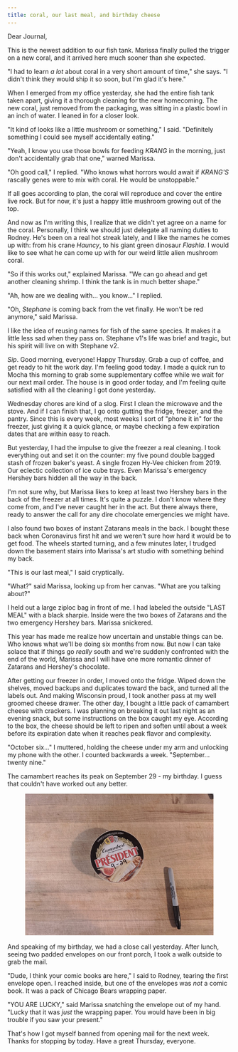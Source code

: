 ```yaml
---
title: coral, our last meal, and birthday cheese
---
```


Dear Journal,

This is the newest addition to our fish tank.  Marissa finally pulled
the trigger on a new coral, and it arrived here much sooner than she
expected.

"I had to learn _a lot_ about coral in a very short amount of time,"
she says.  "I didn't think they would ship it so soon, but I'm glad
it's here."

When I emerged from my office yesterday, she had the entire fish tank
taken apart, giving it a thorough cleaning for the new homecoming.
The new coral, just removed from the packaging, was sitting in a
plastic bowl in an inch of water.  I leaned in for a closer look.

"It kind of looks like a little mushroom or something," I said.
"Definitely something I could see myself accidentally eating."

"Yeah, I know you use those bowls for feeding _KRANG_ in the morning,
just don't accidentally grab that one," warned Marissa.

"Oh good call," I replied.  "Who knows what horrors would await if
_KRANG'S_ rascally genes were to mix with coral.  He would be
unstoppable."

If all goes according to plan, the coral will reproduce and cover the
entire live rock.  But for now, it's just a happy little mushroom
growing out of the top.

And now as I'm writing this, I realize that we didn't yet agree on a
name for the coral.  Personally, I think we should just delegate all
naming duties to Rodney.  He's been on a real hot streak lately, and I
like the names he comes up with: from his crane _Hauncy_, to his giant
green dinosaur _Flashla_.  I would like to see what he can come up
with for our weird little alien mushroom coral.

"So if this works out," explained Marissa.  "We can go ahead and get
another cleaning shrimp.  I think the tank is in much better shape."

"Ah, how are we dealing with... you know..." I replied.

"Oh, _Stephane_ is coming back from the vet finally.  He won't be red
anymore," said Marissa.

I like the idea of reusing names for fish of the same species.  It
makes it a little less sad when they pass on.  Stephane v1's life was
brief and tragic, but his spirit will live on with Stephane v2.

_Sip_.  Good morning, everyone!  Happy Thursday.  Grab a cup of
coffee, and get ready to hit the work day.  I'm feeling good today.  I
made a quick run to Mocha this morning to grab some supplementary
coffee while we wait for our next mail order.  The house is in good
order today, and I'm feeling quite satisfied with all the cleaning I
got done yesterday.

Wednesday chores are kind of a slog.  First I clean the microwave and
the stove.  And if I can finish that, I go onto gutting the fridge,
freezer, and the pantry.  Since this is every week, most weeks I sort
of "phone it in" for the freezer, just giving it a quick glance, or
maybe checking a few expiration dates that are within easy to reach.

But yesterday, I had the impulse to give the freezer a real cleaning.
I took everything out and set it on the counter: my five pound double
bagged stash of frozen baker's yeast.  A single frozen Hy-Vee chicken
from 2019.  Our eclectic collection of ice cube trays.  Even Marissa's
emergency Hershey bars hidden all the way in the back.

I'm not sure why, but Marissa likes to keep at least two Hershey bars
in the back of the freezer at all times.  It's quite a puzzle.  I
don't know where they come from, and I've never caught her in the act.
But there always there, ready to answer the call for any dire
chocolate emergencies we might have.

I also found two boxes of instant Zatarans meals in the back.  I
bought these back when Coronavirus first hit and we weren't sure how
hard it would be to get food.  The wheels started turning, and a few
minutes later, I trudged down the basement stairs into Marissa's art
studio with something behind my back.

"This is our last meal," I said cryptically.

"What?" said Marissa, looking up from her canvas.  "What are you
talking about?"

I held out a large ziploc bag in front of me.  I had labeled the
outside "LAST MEAL" with a black sharpie.  Inside were the two boxes
of Zatarans and the two emergency Hershey bars.  Marissa snickered.

This year has made me realize how uncertain and unstable things can
be.  Who knows what we'll be doing six months from now.  But now I can
take solace that if things go _really_ south and we're suddenly
confronted with the end of the world, Marissa and I will have one more
romantic dinner of Zatarans and Hershey's chocolate.

After getting our freezer in order, I moved onto the fridge.  Wiped
down the shelves, moved backups and duplicates toward the back, and
turned all the labels out.  And making Wisconsin proud, I took another
pass at my well groomed cheese drawer.  The other day, I bought a
little pack of camambert cheese with crackers.  I was planning on
breaking it out last night as an evening snack, but some instructions
on the box caught my eye.  According to the box, the cheese should be
left to ripen and soften until about a week before its expiration date
when it reaches peak flavor and complexity.

"October six..." I muttered, holding the cheese under my arm and
unlocking my phone with the other.  I counted backwards a week.
"September... twenty nine."

The camambert reaches its peak on September 29 - my birthday.  I guess
that couldn't have worked out any better.

<figure>
  <a href="/images/birthday-camambert.jpg">
    <img alt="birthday camambert" src="/images/birthday-camambert.jpg"/>
  </a>
</figure>

And speaking of my birthday, we had a close call yesterday.  After
lunch, seeing two padded envelopes on our front porch, I took a walk
outside to grab the mail.

"Dude, I think your comic books are here," I said to Rodney, tearing
the first envelope open.  I reached inside, but one of the envelopes
was _not_ a comic book.  It was a pack of Chicago Bears wrapping
paper.

"YOU ARE LUCKY," said Marissa snatching the envelope out of my hand.
"Lucky that it was _just_ the wrapping paper.  You would have been in
big trouble if you saw your present."

That's how I got myself banned from opening mail for the next week.
Thanks for stopping by today.  Have a great Thursday, everyone.

